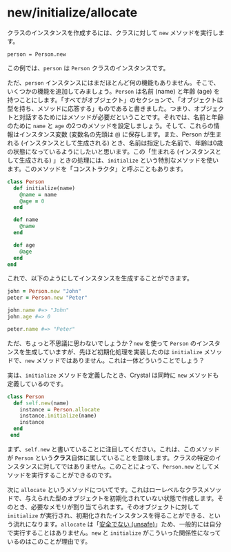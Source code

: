 # new/initialize/allocate

クラスのインスタンスを作成するには、クラスに対して `new` メソッドを実行します。

```
person = Person.new
```

この例では、`person` は `Person` クラスのインスタンスです。

ただ、`person` インスタンスにはまだほとんど何の機能もありません。そこで、いくつかの機能を追加してみましょう。`Person` は名前 (name) と年齢 (age) を持つことにします。「すべてがオブジェクト」のセクションで、「オブジェクトは型を持ち、メソッドに応答する」ものであると書きました。つまり、オブジェクトと対話するためにはメソッドが必要だということです。それでは、名前と年齢のために `name` と `age` の2つのメソッドを設定しましょう。そして、これらの情報はインスタンス変数 (変数名の先頭は `@`) に保存します。また、Person が生まれる (インスタンスとして生成される) とき、名前は指定した名前で、年齢は0歳の状態になっているようにしたいと思います。この「生まれる (インスタンスとして生成される) 」ときの処理には、`initialize` という特別なメソッドを使います。このメソッドを「コンストラクタ」と呼ぶこともあります。 

```ruby
class Person
  def initialize(name)
    @name = name
    @age = 0
  end

  def name
    @name
  end

  def age
    @age
  end
end
```

これで、以下のようにしてインスタンスを生成することができます。

```ruby
john = Person.new "John"
peter = Person.new "Peter"

john.name #=> "John"
john.age #=> 0

peter.name #=> "Peter"
```

ただ、ちょっと不思議に思わないでしょうか？`new` を使って `Person` のインスタンスを生成していますが、先ほど初期化処理を実装したのは `initialize` メソッドで、`new` メソッドではありません。これは一体どういうことでしょう？

実は、`initialize` メソッドを定義したとき、Crystal は同時に `new` メソッドも定義しているのです。

```ruby
class Person
  def self.new(name)
    instance = Person.allocate
    instance.initialize(name)
    instance
  end
 end
```

まず、`self.new` と書いていることに注目してください。これは、このメソッドが `Person` という**クラス**自体に属していることを意味します。クラスの特定のインスタンスに対してではありません。このことによって、`Person.new` としてメソッドを実行することができるのです。

次に `allocate` というメソッドについてです。これはローレベルなクラスメソッドで、与えられた型のオブジェクトを初期化されていない状態で作成します。そのとき、必要なメモリが割り当てられます。そのオブジェクトに対して `initialize` が実行され、初期化されたインスタンスを得ることができる、という流れになります。`allocate` は「[安全でない (unsafe)](unsafe.html)」ため、一般的には自分で実行することはありません。`new` と `initialize` がこういった関係性になっているのはこのことが理由です。

